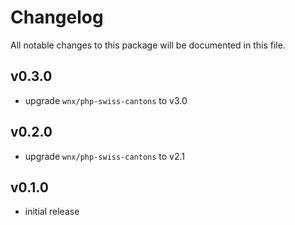 # Changelog

All notable changes to this package will be documented in this file.

## v0.3.0

- upgrade `wnx/php-swiss-cantons` to v3.0

## v0.2.0

- upgrade `wnx/php-swiss-cantons` to v2.1

## v0.1.0

- initial release

